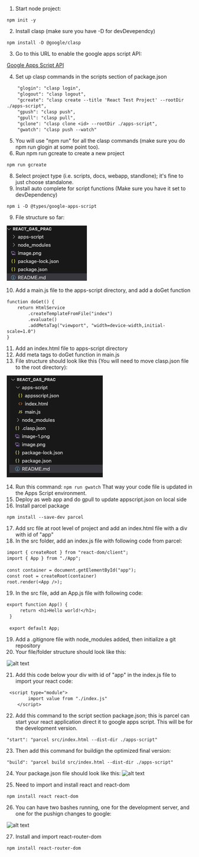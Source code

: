 1) Start node project:  
```
npm init -y
```
2) Install clasp (make sure you have -D for devDevependcy)

```
npm install -D @google/clasp
```

3) Go to this URL to enable the google apps script API: 

[Google Apps Script API](https://script.google.com/home/usersettings)

4) Set up clasp commands in the scripts section of package.json
```
    "glogin": "clasp login",
    "glogout": "clasp logout",
    "gcreate": "clasp create --title 'React Test Project' --rootDir ./apps-script",
    "gpush": "clasp push",
    "gpull": "clasp pull",
    "gclone": "clasp clone <id> --rootDir ./apps-script",
    "gwatch": "clasp push --watch"

```

5) You will use "npm run" for all the clasp commands (make sure you do npm run glogin at some point too).
6) Run npm run gcreate to create a new project
```
npm run gcreate
```
8) Select project type (i.e. scripts, docs, webapp, standlone); it's fine to just choose standalone.
9) Install auto complete for script functions (Make sure you have it set to devDependency)

```
npm i -D @types/google-apps-script
```

9) File structure so far: 

![alt text](/screenshots/image-1.png)

10) Add a main.js file to the apps-script directory, and add a doGet function

```
function doGet() {
    return HtmlService
        .createTemplateFromFile("index")
        .evaluate()
        .addMetaTag("viewport", "width=device-width,initial-scale=1.0")
}
```

11) Add an index.html file to apps-script directory
12) Add meta tags to doGet function in main.js
13) File structure should look like this (You will need to move clasp.json file to the root directory): 

![alt text](/screenshots/image-2.png)

14) Run this command:
``` npm run gwatch ```
That way your code file is updated in the Apps Script environment.
15) Deploy as web app and do gpull to update appscript.json on local side
16) Install parcel package

```
npm install --save-dev parcel
```

17) Add src file at root level of project and add an index.html file with a div with id of "app"
18) In the src folder, add an index.js file with following code from parcel: 

```
import { createRoot } from "react-dom/client";
import { App } from "./App";

const container = document.getElementById("app");
const root = createRoot(container)
root.render(<App />);
```
19) In the src file, add an App.js file with following code: 

```
export function App() {
     return <h1>Hello world!</h1>;
 }

 export default App;
```

19) Add a .gitignore file with node_modules added, then initialize a git repository
20) Your file/folder structure should look like this: 

![alt text](/screenshots/image.png)

21) Add this code below your div with id of "app" in the index.js file to import your react code: 

```
 <script type="module">
        import value from "./index.js"
    </script>
```

22) Add this command to the script section package.json; this is parcel can start your react application direct it to google apps script. This will be for the development version.

```
"start": "parcel src/index.html --dist-dir ./apps-script"
```

23) Then add this command for buildign the optimized final version: 

```
"build": "parcel build src/index.html --dist-dir ./apps-script"
```

24) Your package.json file should look like this: 
![alt text](/screenshots/image3.pngg)

25) Need to import and install react and react-dom
```
npm install react react-dom
```

26) You can have two bashes running, one for the development server, and one for the pushign changes to google: 

![alt text](/screenshots/image-4.png)

27) Install and import react-router-dom
```
npm install react-router-dom
```

